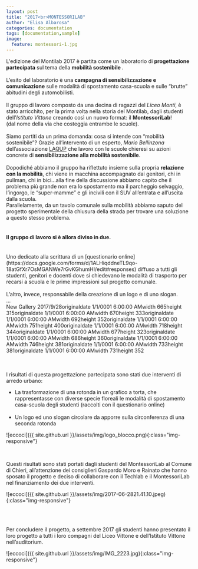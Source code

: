 ```yaml
---
layout: post
title: "2017<br>MONTESSORILAB"
author: "Elisa Albarosa"
categories: documentation
tags: [documentation,sample]
image:
  feature: montessori-1.jpg
---
```

L'edizione del Montilab 2017 è partita come un laboratorio di <b>progettazione partecipata</b> sul tema della <b> mobilità sostenibile </b>.
<br><br>
L’esito del laboratorio è una <b>campagna di sensibilizzazione e comunicazione</b> sulle modalità di spostamento casa-scuola e sulle “brutte” abitudini degli automobilisti.
<br><br>
Il gruppo di lavoro composto da una decina di ragazzi del <i>Liceo Monti</i>, è stato arricchito, per la prima volta nella storia del Montilab, dagli studenti dell’<i>Istituto Vittone</i> creando così un nuovo format: il <b>MontessoriLab</b>!<br>(dal nome della via che costeggia entrambe le scuole).
<br><br>
Siamo partiti da un prima domanda: cosa si intende con “mobilità sostenibile”? Grazie all’intervento di un esperto, <i>Mario Bellinzona</i> dell’associazione [LAQUP](https://www.laqup.it) che lavoro con le scuole chieresi su azioni concrete di <b>sensibilizzazione alla mobilità sostenibile</b>.
<br><br>
Dopodiché abbiamo il gruppo ha riflettuto insieme sulla propria <b>relazione con la mobilità</b>, chi viene in macchina accompagnato dai genitori, chi in pullman, chi in bici…alla fine della discussione abbiamo capito che il problema più grande non era lo spostamento ma il parcheggio selvaggio, l’ingorgo, le “super-mamme” e gli incivili con il SUV all’entrata e all’uscita dalla scuola.<br>
Parallelamente, da un tavolo comunale sulla mobilità abbiamo saputo del progetto sperimentale della chiusura della strada per trovare una soluzione a questo stesso problema.
<br><br>

#### Il gruppo di lavoro si è allora diviso in due.

<br>
Uno dedicato alla scrittura di un [questionario online](https://docs.google.com/forms/d/1ALHiqddneTL9qo-18atGfXr7OsMGANWe7rGvKGhumHI/edit#responses) diffuso a tutti gli studenti, genitori e docenti dove si chiedevano le modalità di trasporto per recarsi a scuola e le prime impressioni sul progetto comunale.
<br><br> L’altro, invece, responsabile della creazione di un logo e di uno slogan.<br>

<div id="cp_widget_bdeb52f7-2aaf-4e59-aee4-17185e6c2769">...</div><script type="text/javascript">
var cpo = []; cpo["_object"] ="cp_widget_bdeb52f7-2aaf-4e59-aee4-17185e6c2769"; cpo["_fid"] = "AMGAcF-NXNbN";
var _cpmp = _cpmp || []; _cpmp.push(cpo);
(function() { var cp = document.createElement("script"); cp.type = "text/javascript";
cp.async = true; cp.src = "//www.cincopa.com/media-platform/runtime/libasync.js";
var c = document.getElementsByTagName("script")[0];
c.parentNode.insertBefore(cp, c); })(); </script><noscript><span>New Gallery 2017/9/28</span><span>originaldate</span><span> 1/1/0001 6:00:00 AM</span><span>width</span><span> 665</span><span>height</span><span> 315</span><span>originaldate</span><span> 1/1/0001 6:00:00 AM</span><span>width</span><span> 670</span><span>height</span><span> 333</span><span>originaldate</span><span> 1/1/0001 6:00:00 AM</span><span>width</span><span> 692</span><span>height</span><span> 352</span><span>originaldate</span><span> 1/1/0001 6:00:00 AM</span><span>width</span><span> 751</span><span>height</span><span> 400</span><span>originaldate</span><span> 1/1/0001 6:00:00 AM</span><span>width</span><span> 718</span><span>height</span><span> 344</span><span>originaldate</span><span> 1/1/0001 6:00:00 AM</span><span>width</span><span> 677</span><span>height</span><span> 323</span><span>originaldate</span><span> 1/1/0001 6:00:00 AM</span><span>width</span><span> 686</span><span>height</span><span> 360</span><span>originaldate</span><span> 1/1/0001 6:00:00 AM</span><span>width</span><span> 746</span><span>height</span><span> 381</span><span>originaldate</span><span> 1/1/0001 6:00:00 AM</span><span>width</span><span> 733</span><span>height</span><span> 381</span><span>originaldate</span><span> 1/1/0001 6:00:00 AM</span><span>width</span><span> 731</span><span>height</span><span> 352</span></noscript>







<br><br>
I risultati di questa progettazione partecipata sono stati due interventi di arredo urbano:
- La trasformazione di una rotonda in un grafico a torta, che rappresentasse con diverse specie floreali le modalità di spostamento casa-scuola degli studenti (raccolti con il questionario online)
<br><br>
- Un logo ed uno slogan circolare da apporre sulla circonferenza di una seconda rotonda

![eccoci]({{ site.github.url }}/assets/img/logo_blocco.png){:class="img-responsive"}


<br>

Questi risultati sono stati portati dagli studenti del MontessoriLab al Comune di Chieri, all’attenzione dei consiglieri Gaspardo Moro e Rainato che hanno sposato il progetto e deciso di collaborare con il Techlab e il MontessoriLab nel finanziamento dei due interventi.

![eccoci]({{ site.github.url }}/assets/img/2017-06-2821.41.10.jpeg){:class="img-responsive"}



<br><br>

Per concludere il progetto, a settembre 2017 gli studenti hanno presentato il loro progetto a tutti i loro compagni del Liceo Vittone e dell’Istituto Vittone nell’auditorium.

![eccoci]({{ site.github.url }}/assets/img/IMG_2223.jpg){:class="img-responsive"}

